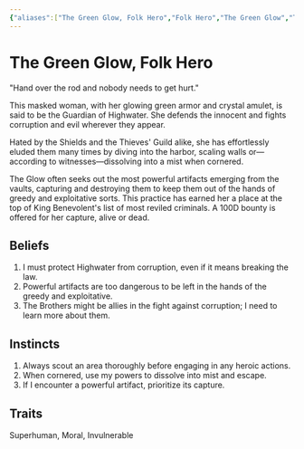 ```yaml
---
{"aliases":["The Green Glow, Folk Hero","Folk Hero","The Green Glow","The Green Glow"],"date-created":"2024-09-16T14:30","date-modified":"2024-09-16T15:32","dg-publish":true,"location":[["The Capital"]],"tags":["moonrise/person"],"title":"The Green Glow, Folk Hero","dg-path":"moonrise/The Green Glow.md","permalink":"/moonrise/the-green-glow/","dgPassFrontmatter":true}
---
```



# The Green Glow, Folk Hero

"Hand over the rod and nobody needs to get hurt."

This masked woman, with her glowing green armor and crystal amulet, is said to be the Guardian of Highwater. She defends the innocent and fights corruption and evil wherever they appear.

Hated by the Shields and the Thieves' Guild alike, she has effortlessly eluded them many times by diving into the harbor, scaling walls or—according to witnesses—dissolving into a mist when cornered.

The Glow often seeks out the most powerful artifacts emerging from the vaults, capturing and destroying them to keep them out of the hands of greedy and exploitative sorts. This practice has earned her a place at the top of King Benevolent's list of most reviled criminals. A 100D bounty is offered for her capture, alive or dead.

## Beliefs

1. I must protect Highwater from corruption, even if it means breaking the law.
2. Powerful artifacts are too dangerous to be left in the hands of the greedy and exploitative.
3. The Brothers might be allies in the fight against corruption; I need to learn more about them.

## Instincts

1. Always scout an area thoroughly before engaging in any heroic actions.
2. When cornered, use my powers to dissolve into mist and escape.
3. If I encounter a powerful artifact, prioritize its capture.

## Traits

Superhuman, Moral, Invulnerable
